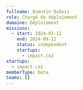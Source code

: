 ```yaml
---
fullname: Quentin Dubois
role: Chargé de déploiement
domaine: Déploiement
missions:
  - start: 2024-03-12
    end: 2024-09-12
    status: independent
    startups:
      - impact.co2
startups:
  - impact.co2
memberType: beta
teams: []
---
```


